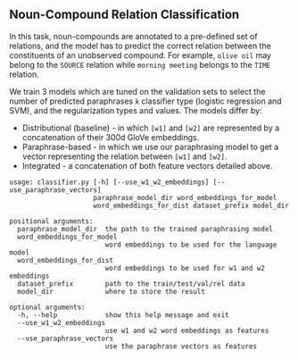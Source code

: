## Noun-Compound Relation Classification

In this task, noun-compounds are annotated to a pre-defined set of relations, and the model has to predict the correct 
relation between the constituents of an unobserved compound. For example, `olive oil` may belong to the `SOURCE` relation 
while `morning meeting` belongs to the `TIME` relation. 

We train 3 models which are tuned on the validation sets to select the number of predicted paraphrases `k` classifier type (logistic regression and SVM), and the regularization types and values. The models differ by:

* Distributional (baseline) - in which `[w1]` and `[w2]` are represented by a concatenation of their 300d GloVe embeddings.
* Paraphrase-based - in which we use our paraphrasing model to get a vector representing the relation between `[w1]` and `[w2]`.
* Integrated - a concatenation of both feature vectors detailed above.  

```
usage: classifier.py [-h] [--use_w1_w2_embeddings] [--use_paraphrase_vectors]
                     paraphrase_model_dir word_embeddings_for_model
                     word_embeddings_for_dist dataset_prefix model_dir

positional arguments:
  paraphrase_model_dir  the path to the trained paraphrasing model
  word_embeddings_for_model
                        word embeddings to be used for the language model
  word_embeddings_for_dist
                        word embeddings to be used for w1 and w2 embeddings
  dataset_prefix        path to the train/test/val/rel data
  model_dir             where to store the result

optional arguments:
  -h, --help            show this help message and exit
  --use_w1_w2_embeddings
                        use w1 and w2 word embeddings as features
  --use_paraphrase_vectors
                        use the paraphrase vectors as features

```
